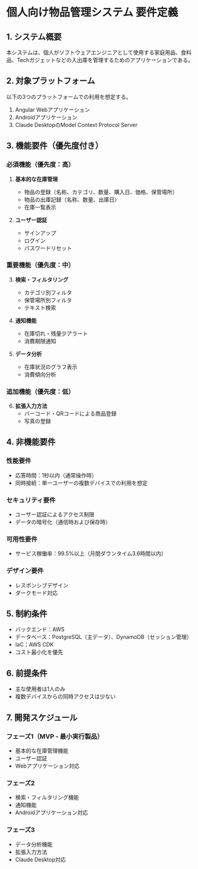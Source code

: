 # 個人向け物品管理システム 要件定義

## 1. システム概要
本システムは、個人がソフトウェアエンジニアとして使用する家庭用品、食料品、Techガジェットなどの入出庫を管理するためのアプリケーションである。

## 2. 対象プラットフォーム
以下の3つのプラットフォームでの利用を想定する。
1. Angular Webアプリケーション
2. Androidアプリケーション 
3. Claude DesktopのModel Context Protocol Server

## 3. 機能要件（優先度付き）

### 必須機能（優先度：高）
1. **基本的な在庫管理**
   - 物品の登録（名称、カテゴリ、数量、購入日、価格、保管場所）
   - 物品の出庫記録（名称、数量、出庫日）
   - 在庫一覧表示

2. **ユーザー認証**
   - サインアップ
   - ログイン
   - パスワードリセット

### 重要機能（優先度：中）
3. **検索・フィルタリング**
   - カテゴリ別フィルタ
   - 保管場所別フィルタ
   - テキスト検索

4. **通知機能**
   - 在庫切れ・残量少アラート
   - 消費期限通知

5. **データ分析**
   - 在庫状況のグラフ表示
   - 消費傾向分析

### 追加機能（優先度：低）
6. **拡張入力方法**
   - バーコード・QRコードによる商品登録
   - 写真の登録

## 4. 非機能要件

### 性能要件
- 応答時間：1秒以内（通常操作時）
- 同時接続：単一ユーザーの複数デバイスでの利用を想定

### セキュリティ要件
- ユーザー認証によるアクセス制限
- データの暗号化（通信時および保存時）

### 可用性要件
- サービス稼働率：99.5%以上（月間ダウンタイム3.6時間以内）

### デザイン要件
- レスポンシブデザイン
- ダークモード対応

## 5. 制約条件
- バックエンド：AWS
- データベース：PostgreSQL（主データ）、DynamoDB（セッション管理）
- IaC：AWS CDK
- コスト最小化を優先

## 6. 前提条件
- 主な使用者は1人のみ
- 複数デバイスからの同時アクセスは少ない

## 7. 開発スケジュール
### フェーズ1（MVP - 最小実行製品）
- 基本的な在庫管理機能
- ユーザー認証
- Webアプリケーション対応

### フェーズ2
- 検索・フィルタリング機能
- 通知機能
- Androidアプリケーション対応

### フェーズ3
- データ分析機能
- 拡張入力方法
- Claude Desktop対応